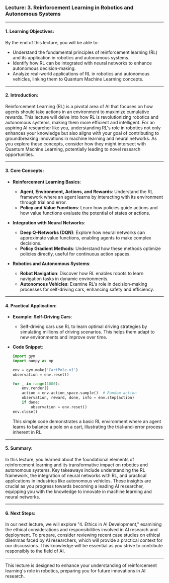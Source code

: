 ### Lecture: 3. Reinforcement Learning in Robotics and Autonomous Systems

---

#### 1. Learning Objectives:

By the end of this lecture, you will be able to:
- Understand the fundamental principles of reinforcement learning (RL) and its application in robotics and autonomous systems.
- Identify how RL can be integrated with neural networks to enhance autonomous decision-making.
- Analyze real-world applications of RL in robotics and autonomous vehicles, linking them to Quantum Machine Learning concepts.

---

#### 2. Introduction:

Reinforcement Learning (RL) is a pivotal area of AI that focuses on how agents should take actions in an environment to maximize cumulative rewards. This lecture will delve into how RL is revolutionizing robotics and autonomous systems, making them more efficient and intelligent. For an aspiring AI researcher like you, understanding RL's role in robotics not only enhances your knowledge but also aligns with your goal of contributing to groundbreaking innovations in machine learning and neural networks. As you explore these concepts, consider how they might intersect with Quantum Machine Learning, potentially leading to novel research opportunities.

---

#### 3. Core Concepts:

- **Reinforcement Learning Basics**: 
  - **Agent, Environment, Actions, and Rewards**: Understand the RL framework where an agent learns by interacting with its environment through trial and error.
  - **Policy and Value Functions**: Learn how policies guide actions and how value functions evaluate the potential of states or actions.

- **Integration with Neural Networks**:
  - **Deep Q-Networks (DQN)**: Explore how neural networks can approximate value functions, enabling agents to make complex decisions.
  - **Policy Gradient Methods**: Understand how these methods optimize policies directly, useful for continuous action spaces.

- **Robotics and Autonomous Systems**:
  - **Robot Navigation**: Discover how RL enables robots to learn navigation tasks in dynamic environments.
  - **Autonomous Vehicles**: Examine RL's role in decision-making processes for self-driving cars, enhancing safety and efficiency.

---

#### 4. Practical Application:

- **Example: Self-Driving Cars**:
  - Self-driving cars use RL to learn optimal driving strategies by simulating millions of driving scenarios. This helps them adapt to new environments and improve over time.
  
- **Code Snippet**:
  ```python
  import gym
  import numpy as np

  env = gym.make('CartPole-v1')
  observation = env.reset()

  for _ in range(1000):
      env.render()
      action = env.action_space.sample()  # Random action
      observation, reward, done, info = env.step(action)
      if done:
          observation = env.reset()
  env.close()
  ```
  This simple code demonstrates a basic RL environment where an agent learns to balance a pole on a cart, illustrating the trial-and-error process inherent in RL.

---

#### 5. Summary:

In this lecture, you learned about the foundational elements of reinforcement learning and its transformative impact on robotics and autonomous systems. Key takeaways include understanding the RL framework, the integration of neural networks with RL, and practical applications in industries like autonomous vehicles. These insights are crucial as you progress towards becoming a leading AI researcher, equipping you with the knowledge to innovate in machine learning and neural networks.

---

#### 6. Next Steps:

In our next lecture, we will explore "4. Ethics in AI Development," examining the ethical considerations and responsibilities involved in AI research and deployment. To prepare, consider reviewing recent case studies on ethical dilemmas faced by AI researchers, which will provide a practical context for our discussions. This knowledge will be essential as you strive to contribute responsibly to the field of AI.

--- 

This lecture is designed to enhance your understanding of reinforcement learning's role in robotics, preparing you for future innovations in AI research.